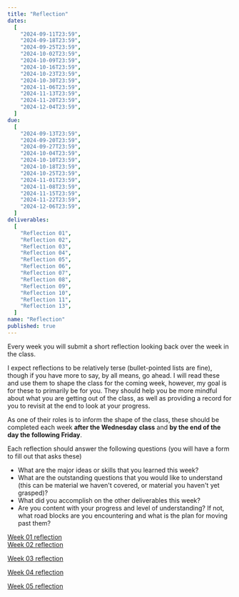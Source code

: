 ```yaml
---
title: "Reflection"
dates:
  [
    "2024-09-11T23:59",
    "2024-09-18T23:59",
    "2024-09-25T23:59",
    "2024-10-02T23:59",
    "2024-10-09T23:59",
    "2024-10-16T23:59",
    "2024-10-23T23:59",
    "2024-10-30T23:59",
    "2024-11-06T23:59",
    "2024-11-13T23:59",
    "2024-11-20T23:59",
    "2024-12-04T23:59",
  ]
due:
  [
    "2024-09-13T23:59",
    "2024-09-20T23:59",
    "2024-09-27T23:59",
    "2024-10-04T23:59",
    "2024-10-10T23:59",
    "2024-10-18T23:59",
    "2024-10-25T23:59",
    "2024-11-01T23:59",
    "2024-11-08T23:59",
    "2024-11-15T23:59",
    "2024-11-22T23:59",
    "2024-12-06T23:59",
  ]
deliverables:
  [
    "Reflection 01",
    "Reflection 02",
    "Reflection 03",
    "Reflection 04",
    "Reflection 05",
    "Reflection 06",
    "Reflection 07",
    "Reflection 08",
    "Reflection 09",
    "Reflection 10",
    "Reflection 11",
    "Reflection 13",
  ]
name: "Reflection"
published: true
---
```


Every week you will submit a short reflection looking back over the week in the class.

I expect reflections to be relatively terse (bullet-pointed lists are fine), though if you have more to say, by all means, go ahead. I will read these and use them to shape the class for the coming week, however, my goal is for these to primarily be for you. They should help you be more mindful about what you are getting out of the class, as well as providing a record for you to revisit at the end to look at your progress.

As one of their roles is to inform the shape of the class, these should be completed each week **after the Wednesday class** and **by the end of the day the following Friday**.

Each reflection should answer the following questions (you will have a form to fill out that asks these)

- What are the major ideas or skills that you learned this week?
- What are the outstanding questions that you would like to understand (this can be material we haven't covered, or material you haven't yet grasped)?
- What did you accomplish on the other deliverables this week?
- Are you content with your progress and level of understanding? If not, what road blocks are you encountering and what is the plan for moving past them?

[Week 01 reflection](https://middlebury.instructure.com/courses/15588/quizzes/36156)  
[Week 02 reflection](https://middlebury.instructure.com/courses/15588/quizzes/36153)

[Week 03 reflection](https://middlebury.instructure.com/courses/15588/quizzes/36152)

[Week 04 reflection](https://middlebury.instructure.com/courses/15588/quizzes/36157)

[Week 05 reflection](https://middlebury.instructure.com/courses/15588/quizzes/36158)

<!--[Week 07 reflection](https://middlebury.instructure.com/courses/12426/quizzes/28830)
[Week 08 reflection](https://middlebury.instructure.com/courses/12426/quizzes/28859)
[Week 09 reflection](https://middlebury.instructure.com/courses/12426/quizzes/28882)
[Week 10 reflection](https://middlebury.instructure.com/courses/12426/quizzes/28913)
[Week 11 reflection](https://middlebury.instructure.com/courses/12426/quizzes/28943)
[Week 12 reflection](https://middlebury.instructure.com/courses/12426/quizzes/29124)
No Week 13 reflection -- you will be writing an overall course reflection -->
